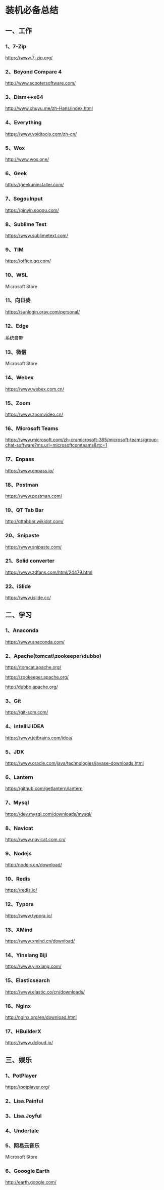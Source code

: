 # 装机必备总结

## 一、工作

### 1、7-Zip

https://www.7-zip.org/

### 2、Beyond Compare 4

http://www.scootersoftware.com/

### 3、Dism++x64

http://www.chuyu.me/zh-Hans/index.html

### 4、Everything

https://www.voidtools.com/zh-cn/

### 5、Wox

http://www.wox.one/

### 6、Geek

https://geekuninstaller.com/

### 7、SogouInput

https://pinyin.sogou.com/

### 8、Sublime Text

https://www.sublimetext.com/

### 9、TIM

https://office.qq.com/

### 10、WSL

Microsoft Store

### 11、向日葵

https://sunlogin.oray.com/personal/

### 12、Edge

系统自带

### 13、微信

Microsoft Store

### 14、Webex

https://www.webex.com.cn/

### 15、Zoom

https://www.zoomvideo.cn/

### 16、Microsoft Teams

https://www.microsoft.com/zh-cn/microsoft-365/microsoft-teams/group-chat-software?ms.url=microsoftcomteams&rtc=1

### 17、Enpass

https://www.enpass.io/

### 18、Postman

https://www.postman.com/

### 19、QT Tab Bar

http://qttabbar.wikidot.com/

### 20、Snipaste

https://www.snipaste.com/

### 21、Solid converter

https://www.zdfans.com/html/24479.html

### 22、iSlide

https://www.islide.cc/

## 二、学习

### 1、Anaconda

https://www.anaconda.com/

### 2、Apache(tomcat\zookeeper\dubbo)

https://tomcat.apache.org/

https://zookeeper.apache.org/

http://dubbo.apache.org/

### 3、Git

https://git-scm.com/

### 4、IntelliJ IDEA

https://www.jetbrains.com/idea/

### 5、JDK

https://www.oracle.com/java/technologies/javase-downloads.html

### 6、Lantern

https://github.com/getlantern/lantern

### 7、Mysql

https://dev.mysql.com/downloads/mysql/

### 8、Navicat 

https://www.navicat.com.cn/

### 9、Nodejs

http://nodejs.cn/download/

### 10、Redis

https://redis.io/

### 12、Typora

https://www.typora.io/

### 13、XMind

https://www.xmind.cn/download/

### 14、Yinxiang Biji

https://www.yinxiang.com/

### 15、Elasticsearch

https://www.elastic.co/cn/downloads/

### 16、Nginx

http://nginx.org/en/download.html

### 17、HBuilderX

https://www.dcloud.io/

## 三、娱乐

### 1、PotPlayer

https://potplayer.org/

### 2、Lisa.Painful

### 3、Lisa.Joyful

### 4、Undertale

### 5、网易云音乐

Microsoft Store

### 6、Gooogle Earth

http://earth.google.com/

